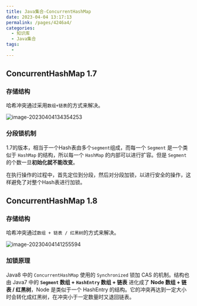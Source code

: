 ```yaml
---
title: Java集合-ConcurrentHashMap
date: 2023-04-04 13:17:13
permalink: /pages/4246a4/
categories:
  - 知识库
  - Java集合
tags:
  - 
---
```

## ConcurrentHashMap 1.7

### 存储结构

哈希冲突通过采用`数组+链表`的方式来解决。

![image-20230404134354253](https://blog-1300853183.cos.ap-chengdu.myqcloud.com/img/image-20230404134354253.png)

### 分段锁机制

1.7的版本，相当于一个Hash表由多个`segment`组成，而每一个 `Segment` 是一个类似于 `HashMap` 的结构，所以每一个 `HashMap` 的内部可以进行扩容。但是 `Segment` 的个数一旦**初始化就不能改变**。

在执行操作的过程中，首先定位到分段，然后对分段加锁，以进行安全的操作，这样避免了对整个Hash表进行加锁。

## ConcurrentHashMap 1.8

### 存储结构

哈希冲突通过`数组 + 链表 / 红黑树`的方式来解决。

![image-20230404141255594](https://blog-1300853183.cos.ap-chengdu.myqcloud.com/img/image-20230404141255594.png)

### 加锁原理

Java8 中的 `ConcurrentHashMap` 使用的 `Synchronized` 锁加 CAS 的机制。结构也由 Java7 中的 **`Segment` 数组 + `HashEntry` 数组 + 链表** 进化成了 **Node 数组 + 链表 / 红黑树**，Node 是类似于一个 HashEntry 的结构。它的冲突再达到一定大小时会转化成红黑树，在冲突小于一定数量时又退回链表。

